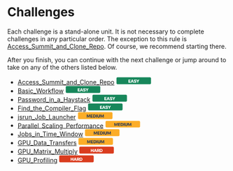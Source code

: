 

# Challenges

Each challenge is a stand-alone unit. It is not necessary to complete challenges in any particular order. The exception to this rule is [Access_Summit_and_Clone_Repo](Access_Summit_and_Clone_Repo). Of course, we recommend starting there.

After you finish, you can continue with the next challenge or jump around to take on any of the others listed below.

- [Access_Summit_and_Clone_Repo](Access_Summit_and_Clone_Repo) <img src="../images/easy_badge.png" width="80">
- [Basic_Workflow](Basic_Workflow) <img src="../images/easy_badge.png" width="80">
- [Password_in_a_Haystack](Password_in_a_Haystack) <img src="../images/easy_badge.png" width="80">
- [Find_the_Compiler_Flag](Find_the_Compiler_Flag) <img src="../images/easy_badge.png" width="80">
- [jsrun_Job_Launcher](jsrun_Job_Launcher) <img src="../images/medium_badge.png" width="80">
- [Parallel_Scaling_Performance](Parallel_Scaling_Performance) <img src="../images/medium_badge.png" width="80">
- [Jobs_in_Time_Window](Jobs_in_Time_Window) <img src="../images/medium_badge.png" width="80">
- [GPU_Data_Transfers](GPU_Data_Transfers) <img src="../images/medium_badge.png" width="80">
- [GPU_Matrix_Multiply](GPU_Matrix_Multiply) <img src="../images/hard_badge.png" width="80">
- [GPU_Profiling](GPU_Profiling) <img src="../images/hard_badge.png" width="80">
